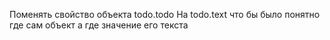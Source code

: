 Поменять свойство объекта todo.todo На todo.text что бы было понятно где сам объект а где значение его текста